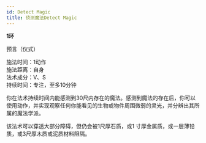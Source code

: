 ```yaml
---
id: Detect Magic
title: 侦测魔法Detect Magic
---
```


**1环**

预言（仪式）

施法时间：1动作  
施法距离：自身  
法术成分：V、S  
持续时间：专注，至多10分钟  


你在法术持续时间内能感测到30尺内存在的魔法。感测到魔法的存在后，你可以使用动作，并实现观察任何你能看见的生物或物件周围微弱的灵光，并分辨出其所属的魔法学派。


该法术可以穿透大部分障碍，但仍会被1尺厚石质，或1
寸厚金属质，或一层薄铅质，或3尺厚木质或泥质材料阻隔。

